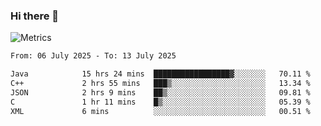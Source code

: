 ### Hi there 👋

![Metrics](https://github.com/radoapx/radoapx/blob/main/github-metrics.svg)

<!--START_SECTION:waka-->

```txt
From: 06 July 2025 - To: 13 July 2025

Java            15 hrs 24 mins  █████████████████▓░░░░░░░   70.11 %
C++             2 hrs 55 mins   ███▒░░░░░░░░░░░░░░░░░░░░░   13.34 %
JSON            2 hrs 9 mins    ██▒░░░░░░░░░░░░░░░░░░░░░░   09.81 %
C               1 hr 11 mins    █▒░░░░░░░░░░░░░░░░░░░░░░░   05.39 %
XML             6 mins          ░░░░░░░░░░░░░░░░░░░░░░░░░   00.51 %
```

<!--END_SECTION:waka-->

<!--
**radoapx/radoapx** is a ✨ _special_ ✨ repository because its `README.md` (this file) appears on your GitHub profile.

Here are some ideas to get you started:

- 🔭 I’m currently working on ...
- 🌱 I’m currently learning ...
- 👯 I’m looking to collaborate on ...
- 🤔 I’m looking for help with ...
- 💬 Ask me about ...
- 📫 How to reach me: ...
- 😄 Pronouns: ...
- ⚡ Fun fact: ...
-->
